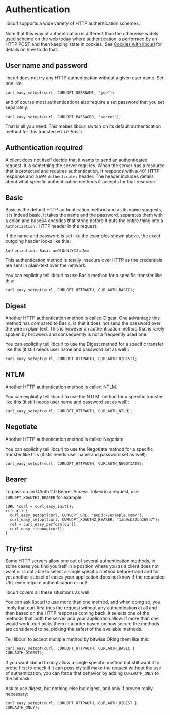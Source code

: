 # Authentication

libcurl supports a wide variety of HTTP authentication schemes.

Note that this way of authentication is different than the otherwise widely
used scheme on the web today where authentication is performed by an HTTP POST
and then keeping state in cookies. See [Cookies with libcurl](cookies.md)
for details on how to do that.

## User name and password

libcurl does not try any HTTP authentication without a given user name. Set
one like:

    curl_easy_setopt(curl, CURLOPT_USERNAME, "joe");

and of course most authentications also require a set password that you set
separately:

    curl_easy_setopt(curl, CURLOPT_PASSWORD, "secret");

That is all you need. This makes libcurl switch on its default authentication
method for this transfer: *HTTP Basic*.

## Authentication required

A client does not itself decide that it wants to send an authenticated
request. It is something the server requires. When the server has a resource
that is protected and requires authentication, it responds with a 401 HTTP
response and a `WWW-Authenticate:` header. The header includes details about
what specific authentication methods it accepts for that resource.

## Basic

Basic is the default HTTP authentication method and as its name suggests, it
is indeed basic. It takes the name and the password, separates them with a
colon and base64 encodes that string before it puts the entire thing into a
`Authorization:` HTTP header in the request.

If the name and password is set like the examples shown above, the exact
outgoing header looks like this:

    Authorization: Basic am9lOnNlY3JldA==

This authentication method is totally insecure over HTTP as the credentials
are sent in plain-text over the network.

You can explicitly tell libcurl to use Basic method for a specific transfer
like this:

    curl_easy_setopt(curl, CURLOPT_HTTPAUTH, CURLAUTH_BASIC);

## Digest

Another HTTP authentication method is called Digest. One advantage this method
has compared to Basic, is that it does not send the password over the wire in
plain text. This is however an authentication method that is rarely spoken by
browsers and consequently is not a frequently used one.

You can explicitly tell libcurl to use the Digest method for a specific
transfer like this (it still needs user name and password set as well):

    curl_easy_setopt(curl, CURLOPT_HTTPAUTH, CURLAUTH_DIGEST);

## NTLM

Another HTTP authentication method is called NTLM.

You can explicitly tell libcurl to use the NTLM method for a specific transfer
like this (it still needs user name and password set as well):

    curl_easy_setopt(curl, CURLOPT_HTTPAUTH, CURLAUTH_NTLM);

## Negotiate

Another HTTP authentication method is called Negotiate.

You can explicitly tell libcurl to use the Negotiate method for a specific
transfer like this (it still needs user name and password set as well):

    curl_easy_setopt(curl, CURLOPT_HTTPAUTH, CURLAUTH_NEGOTIATE);

## Bearer

To pass on an OAuth 2.0 Bearer Access Token in a request, use
`CURLOPT_XOAUTH2_BEARER` for example:

    CURL *curl = curl_easy_init();
    if(curl) {
      curl_easy_setopt(curl, CURLOPT_URL, "pop3://example.com/");
      curl_easy_setopt(curl, CURLOPT_XOAUTH2_BEARER, "1ab9cb22ba269a7");
      ret = curl_easy_perform(curl);
      curl_easy_cleanup(curl);
    }

## Try-first

Some HTTP servers allow one out of several authentication methods, in some
cases you find yourself in a position where you as a client does not want or
is not able to select a single specific method before-hand and for yet another
subset of cases your application does not know if the requested URL even
require authentication or not!

libcurl covers all these situations as well.

You can ask libcurl to use more than one method, and when doing so, you imply
that curl first tries the request without any authentication at all and then
based on the HTTP response coming back, it selects one of the methods that
both the server and your application allow. If more than one would work, curl
picks them in a order based on how secure the methods are considered to be,
picking the safest of the available methods.

Tell libcurl to accept multiple method by bitwise ORing them like this:

    curl_easy_setopt(curl, CURLOPT_HTTPAUTH, CURLAUTH_BASIC | CURLAUTH_DIGEST);

If you want libcurl to only allow a single specific method but still want it
to probe first to check if it can possibly still make the request without the
use of authentication, you can force that behavior by adding `CURLAUTH_ONLY`
to the bitmask.

Ask to use digest, but nothing else but digest, and only if proven really
necessary:

    curl_easy_setopt(curl, CURLOPT_HTTPAUTH, CURLAUTH_DIGEST | CURLAUTH_ONLY);
